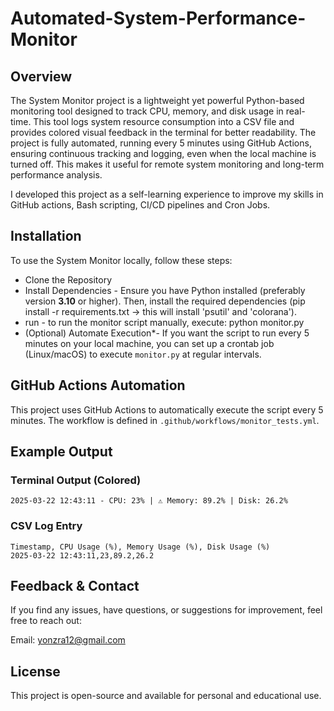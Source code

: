 # Automated-System-Performance-Monitor

## Overview
The System Monitor project is a lightweight yet powerful Python-based monitoring tool designed to track CPU, memory, and disk usage in real-time. This tool logs system resource consumption into a CSV file and provides colored visual feedback in the terminal for better readability.
The project is fully automated, running every 5 minutes using GitHub Actions, ensuring continuous tracking and logging, even when the local machine is turned off. This makes it useful for remote system monitoring and long-term performance analysis.

I developed this project as a self-learning experience to improve my skills in GitHub actions, Bash scripting, CI/CD pipelines and Cron Jobs.


## Installation
To use the System Monitor locally, follow these steps:

- Clone the Repository
- Install Dependencies - Ensure you have Python installed (preferably version **3.10** or higher). Then, install the required dependencies (pip install -r requirements.txt -> this will install 'psutil' and 'colorana').
- run - to run the monitor script manually, execute: python monitor.py
- (Optional) Automate Execution*- If you want the script to run every 5 minutes on your local machine, you can set up a crontab job (Linux/macOS) to execute `monitor.py` at regular intervals.

## GitHub Actions Automation
This project uses GitHub Actions to automatically execute the script every 5 minutes. The workflow is defined in `.github/workflows/monitor_tests.yml`.

## Example Output
### Terminal Output (Colored)
```
2025-03-22 12:43:11 - CPU: 23% | ⚠️ Memory: 89.2% | Disk: 26.2%
```

### CSV Log Entry
```
Timestamp, CPU Usage (%), Memory Usage (%), Disk Usage (%)
2025-03-22 12:43:11,23,89.2,26.2
```

## Feedback & Contact

If you find any issues, have questions, or suggestions for improvement, feel free to reach out:

Email: yonzra12@gmail.com


## License
This project is open-source and available for personal and educational use.



 



